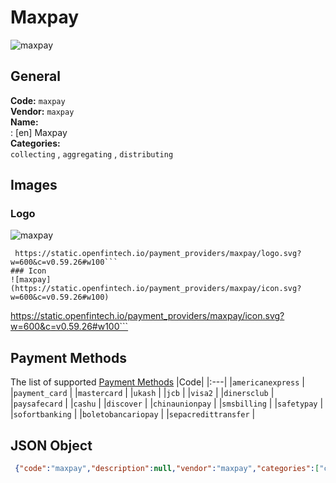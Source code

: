 # Maxpay 
![maxpay](https://static.openfintech.io/payment_providers/maxpay/logo.svg?w=600&c=v0.59.26#w100)  
## General 
**Code:** `maxpay`  
**Vendor:** `maxpay`  
**Name:**  
:	[en] Maxpay  
**Categories:**  
`collecting`  , `aggregating`  , `distributing`  
## Images 
### Logo 
![maxpay](https://static.openfintech.io/payment_providers/maxpay/logo.svg?w=600&c=v0.59.26#w100)  
```
 https://static.openfintech.io/payment_providers/maxpay/logo.svg?w=600&c=v0.59.26#w100```  
### Icon 
![maxpay](https://static.openfintech.io/payment_providers/maxpay/icon.svg?w=600&c=v0.59.26#w100)  
```
 https://static.openfintech.io/payment_providers/maxpay/icon.svg?w=600&c=v0.59.26#w100```  
## Payment Methods 
The list of supported  [Payment Methods](#) 
|Code| 
|:---| 
|`americanexpress` | 
|`payment_card` | 
|`mastercard` | 
|`ukash` | 
|`jcb` | 
|`visa2` | 
|`dinersclub` | 
|`paysafecard` | 
|`cashu` | 
|`discover` | 
|`chinaunionpay` | 
|`smsbilling` | 
|`safetypay` | 
|`sofortbanking` | 
|`boletobancariopay` | 
|`sepacredittransfer` | 
 
## JSON Object 
```json
 {"code":"maxpay","description":null,"vendor":"maxpay","categories":["collecting","aggregating","distributing"],"countries":null,"payment_method":["americanexpress","payment_card","mastercard","ukash","jcb","visa2","dinersclub","paysafecard","cashu","discover","chinaunionpay","smsbilling","safetypay","sofortbanking","boletobancariopay","sepacredittransfer"],"payout_method":null,"metadata":{"about_payments_code":"maxpay"},"name":{"en":"Maxpay"}}```  
